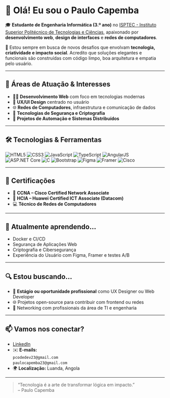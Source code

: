 # 👋 Olá! Eu sou o Paulo Capemba

🎓 **Estudante de Engenharia Informática (3.º ano)** no [ISPTEC - Instituto Superior Politécnico de Tecnologias e Ciências](https://www.linkedin.com/school/isptec/), apaixonado por **desenvolvimento web**, **design de interfaces** e **redes de computadores**.  

🚀 Estou sempre em busca de novos desafios que envolvam **tecnologia, criatividade e impacto social**. Acredito que soluções elegantes e funcionais são construídas com código limpo, boa arquitetura e empatia pelo usuário.

---

## 💼 Áreas de Atuação & Interesses

- 👨‍💻 **Desenvolvimento Web** com foco em tecnologias modernas
- 🎨 **UX/UI Design** centrado no usuário
- 🌐 **Redes de Computadores**, infraestrutura e comunicação de dados
- 🔐 **Tecnologias de Segurança e Criptografia**
- 🤖 **Projetos de Automação e Sistemas Distribuídos**

---

## 🛠️ Tecnologias & Ferramentas

![HTML5](https://img.shields.io/badge/HTML5-E34F26?style=flat&logo=html5&logoColor=white)
![CSS3](https://img.shields.io/badge/CSS3-1572B6?style=flat&logo=css3&logoColor=white)
![JavaScript](https://img.shields.io/badge/JavaScript-F7DF1E?style=flat&logo=javascript&logoColor=black)
![TypeScript](https://img.shields.io/badge/TypeScript-3178C6?style=flat&logo=typescript&logoColor=white)
![AngularJS](https://img.shields.io/badge/AngularJS-E23237?style=flat&logo=angularjs&logoColor=white)
![ASP.NET Core](https://img.shields.io/badge/ASP.NET_Core-512BD4?style=flat&logo=dotnet&logoColor=white)
![C](https://img.shields.io/badge/C-00599C?style=flat&logo=c&logoColor=white)
![Bootstrap](https://img.shields.io/badge/Bootstrap-7952B3?style=flat&logo=bootstrap&logoColor=white)
![Figma](https://img.shields.io/badge/Figma-F24E1E?style=flat&logo=figma&logoColor=white)
![Framer](https://img.shields.io/badge/Framer-0055FF?style=flat&logo=framer&logoColor=white)
![Cisco](https://img.shields.io/badge/Cisco-1BA0D7?style=flat&logo=cisco&logoColor=white)

---

## 📜 Certificações

- 📡 **CCNA – Cisco Certified Network Associate**
- 📶 **HCIA – Huawei Certified ICT Associate (Datacom)**
- 💻 **Técnico de Redes de Computadores**

---

## 🌱 Atualmente aprendendo...

- Docker e CI/CD
- Segurança de Aplicações Web
- Criptografia e Cibersegurança
- Experiência do Usuário com Figma, Framer e testes A/B

---

## 🔍 Estou buscando...

- 📢 **Estágio ou oportunidade profissional** como UX Designer ou Web Developer
- 🌐 Projetos open-source para contribuir com frontend ou redes
- 🤝 Networking com profissionais da área de TI e engenharia

---

## 📫 Vamos nos conectar?

- [LinkedIn](https://www.linkedin.com/in/paulo-capemba-14a2a9373)
- ✉️ **E-mails:**  
  `pcodedev23@gmail.com`  
  `paulocapemba23@gmail.com`
- 🌍 **Localização:** Luanda, Angola

---

> “Tecnologia é a arte de transformar lógica em impacto.”  
> – Paulo Capemba
